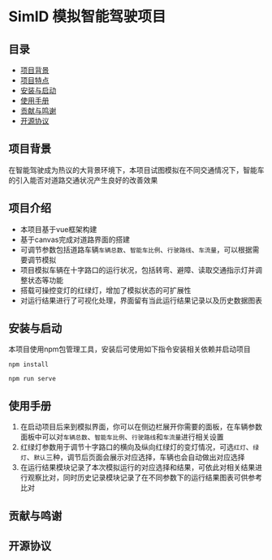 
# SimID 模拟智能驾驶项目
## 目录

- [项目背景](#项目背景)
- [项目特点](#项目特点)
- [安装与启动](#安装与启动)
- [使用手册](#使用手册)
- [贡献与鸣谢](#贡献与鸣谢)
- [开源协议](#开源协议)

## 项目背景
在智能驾驶成为热议的大背景环境下，本项目试图模拟在不同交通情况下，智能车的引入能否对道路交通状况产生良好的改善效果
## 项目介绍
- 本项目基于vue框架构建
- 基于canvas完成对道路界面的搭建
- 可调节参数包括道路车辆`车辆总数`、`智能车比例`、`行驶路线`、`车流量`，可以根据需要调节模拟
- 项目模拟车辆在十字路口的运行状况，包括转弯、避障、读取交通指示灯并调整状态等功能
- 搭载可操控变灯的红绿灯，增加了模拟状态的可扩展性
- 对运行结果进行了可视化处理，界面留有当此运行结果记录以及历史数据图表
## 安装与启动
本项目使用npm包管理工具，安装后可使用如下指令安装相关依赖并启动项目
```shell
npm install
```
```shell
npm run serve
```

## 使用手册
1. 在启动项目后来到模拟界面，你可以在侧边栏展开你需要的面板，在车辆参数面板中可以对`车辆总数`、`智能车比例`、`行驶路线`和`车流量`进行相关设置
2. 红绿灯参数用于调节十字路口的横向及纵向红绿灯的变灯情况，可选`红灯`、`绿灯`、`默认`三种，调节后页面会展示对应选择，车辆也会自动做出对应选择
3. 在运行结果模块记录了本次模拟运行的对应选择和结果，可依此对相关结果进行观察比对，同时历史记录模块记录了在不同参数下的运行结果图表可供参考比对
  

## 贡献与鸣谢
## 开源协议
